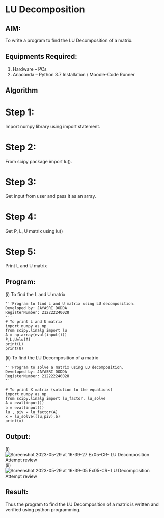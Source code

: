 # LU Decomposition 

## AIM:
To write a program to find the LU Decomposition of a matrix.

## Equipments Required:
1. Hardware – PCs
2. Anaconda – Python 3.7 Installation / Moodle-Code Runner

## Algorithm
# Step 1:
Import numpy library using import statement.

# Step 2:
From scipy package import lu().

# Step 3:
Get input from user and pass it as an array.

# Step 4:
Get P, L, U matrix using lu()

# Step 5:
Print L and U matrix

## Program:
(i) To find the L and U matrix
```
'''Program to find L and U matrix using LU decomposition.
Developed by: JAYASRI DODDA
RegisterNumber: 212222240028
'''
# To print L and U matrix
import numpy as np
from scipy.linalg import lu
A = np.array(eval(input()))
P,L,U=lu(A)
print(L)
print(U)
```
(ii) To find the LU Decomposition of a matrix
```
'''Program to solve a matrix using LU decomposition.
Developed by: JAYASRI DODDA
RegisterNumber: 212222240028
'''

# To print X matrix (solution to the equations)
import numpy as np
from scipy.linalg import lu_factor, lu_solve
A = eval(input())
b = eval(input())
lu , piv = lu_factor(A)
x = lu_solve((lu,piv),b)
print(x)
```

## Output:
(i) ![Screenshot 2023-05-29 at 16-39-27 Ex05-CR- LU Decomposition Attempt review](https://github.com/jayasridodda/LU-Decomposition/assets/123259278/9afacee3-dbed-4de5-b0e7-ba2d5cbed554)
(ii)![Screenshot 2023-05-29 at 16-39-05 Ex05-CR- LU Decomposition Attempt review](https://github.com/jayasridodda/LU-Decomposition/assets/123259278/4e906d4f-c81c-4d54-9a50-8861bf71d945)
## Result:
Thus the program to find the LU Decomposition of a matrix is written and verified using python programming.

